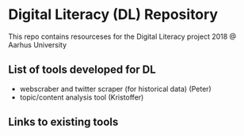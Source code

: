 # Digital Literacy (DL) Repository
This repo contains resourceses for the Digital Literacy project 2018 @ Aarhus University

## List of tools developed for DL
- webscraber and twitter scraper (for historical data) (Peter)
- topic/content analysis tool (Kristoffer)
## Links to existing tools
